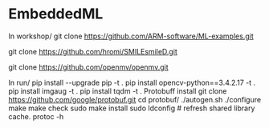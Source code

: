 # EmbeddedML
In workshop/
git clone https://github.com/ARM-software/ML-examples.git

git clone https://github.com/hromi/SMILEsmileD.git

git clone https://github.com/openmv/openmv.git

In run/
pip install --upgrade pip -t .
pip install opencv-python==3.4.2.17 -t .
pip install imgaug -t .
pip install tqdm -t .
Protobuff install
git clone https://github.com/google/protobuf.git
cd protobuf/
./autogen.sh
./configure
make
make check
sudo make install
sudo ldconfig # refresh shared library cache.
protoc -h

